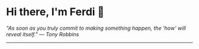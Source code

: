 <h1>Hi there, I'm Ferdi 👋</h1>

<p><em>
  "As soon as you truly commit to making something happen, the 'how' will reveal itself." — Tony Robbins
</em></p>

---
